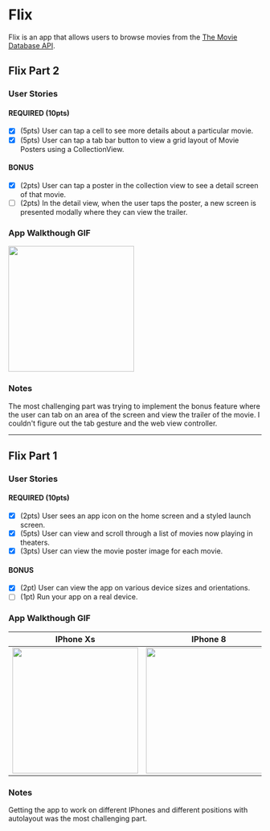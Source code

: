 # Flix
Flix is an app that allows users to browse movies from the [The Movie Database API](http://docs.themoviedb.apiary.io/#).

## Flix Part 2

### User Stories

#### REQUIRED (10pts)
- [x] (5pts) User can tap a cell to see more details about a particular movie.
- [x] (5pts) User can tap a tab bar button to view a grid layout of Movie Posters using a CollectionView.

#### BONUS
- [x] (2pts) User can tap a poster in the collection view to see a detail screen of that movie.
- [ ] (2pts) In the detail view, when the user taps the poster, a new screen is presented modally where they can view the trailer.

### App Walkthough GIF

<img src="http://g.recordit.co/TNMCRpEYbl.gif" width=250><br>

### Notes
The most challenging part was trying to implement the bonus feature where the user can tab on an area of the screen and view the trailer of the movie. I couldn't figure out the tab gesture and the web view controller.

---

## Flix Part 1

### User Stories

#### REQUIRED (10pts)
- [x] (2pts) User sees an app icon on the home screen and a styled launch screen.
- [x] (5pts) User can view and scroll through a list of movies now playing in theaters.
- [x] (3pts) User can view the movie poster image for each movie.

#### BONUS
- [x] (2pt) User can view the app on various device sizes and orientations.
- [ ] (1pt) Run your app on a real device.

### App Walkthough GIF


IPhone Xs                                                     |IPhone 8       |   IPhone SE Landscape         
:------------------------------------------------------------:|:---------------------------------------------------------:|-----------------------------------------------------------:
<img src="http://g.recordit.co/Uri2QVPqSP.gif" width=250><br> | <img src="http://g.recordit.co/0ossyFnt1i.gif" width=250><br> | <img src="http://g.recordit.co/8fuQQrtg8n.gif" width=250><br> 




### Notes
Getting the app to work on different IPhones and different positions with autolayout was the most challenging part.
